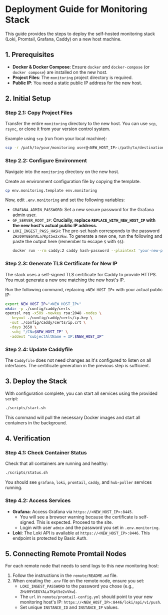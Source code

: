 # Deployment Guide for Monitoring Stack

This guide provides the steps to deploy the self-hosted monitoring stack (Loki, Promtail, Grafana, Caddy) on a new host machine.

## 1. Prerequisites

- **Docker & Docker Compose**: Ensure `docker` and `docker-compose` (or `docker compose`) are installed on the new host.
- **Project Files**: The `monitoring` project directory is required.
- **Public IP**: You need a static public IP address for the new host.

## 2. Initial Setup

### Step 2.1: Copy Project Files
Transfer the entire `monitoring` directory to the new host. You can use `scp`, `rsync`, or clone it from your version control system.

Example using `scp` (run from your local machine):
```bash
scp -r /path/to/your/monitoring user@<NEW_HOST_IP>:/path/to/destination/
```

### Step 2.2: Configure Environment
Navigate into the `monitoring` directory on the new host.

Create an environment configuration file by copying the template.
```bash
cp env.monitoring.template env.monitoring
```
Now, edit `.env.monitoring` and set the following variables:
- `GRAFANA_ADMIN_PASSWORD`: Set a new secure password for the Grafana admin user.
- `GF_SERVER_ROOT_IP`: **Crucially, replace `REPLACE_WITH_NEW_HOST_IP` with the new host's actual public IP address.**
- `LOKI_INGEST_PASS_HASH`: The pre-set hash corresponds to the password `ZHz09YGEGYALa7Kpt5e2xVkw`. To generate a new one, run the following and paste the output here (remember to escape `$` with `$$`):
  ```bash
  docker run --rm caddy:2 caddy hash-password --plaintext 'your-new-password'
  ```

### Step 2.3: Generate TLS Certificate for New IP
The stack uses a self-signed TLS certificate for Caddy to provide HTTPS. You must generate a new one matching the new host's IP.

Run the following command, replacing `<NEW_HOST_IP>` with your actual public IP:
```bash
export NEW_HOST_IP="<NEW_HOST_IP>"
mkdir -p ./config/caddy/certs
openssl req -x509 -newkey rsa:2048 -nodes \
  -keyout ./config/caddy/certs/ip.key \
  -out ./config/caddy/certs/ip.crt \
  -days 3650 \
  -subj "/CN=$NEW_HOST_IP" \
  -addext "subjectAltName = IP:$NEW_HOST_IP"
```

### Step 2.4: Update Caddyfile
The `Caddyfile` does not need changes as it's configured to listen on all interfaces. The certificate generation in the previous step is sufficient.

## 3. Deploy the Stack

With configuration complete, you can start all services using the provided script:
```bash
./scripts/start.sh
```
This command will pull the necessary Docker images and start all containers in the background.

## 4. Verification

### Step 4.1: Check Container Status
Check that all containers are running and healthy:
```bash
./scripts/status.sh
```
You should see `grafana`, `loki`, `promtail`, `caddy`, and `hub-poller` services running.

### Step 4.2: Access Services
- **Grafana**: Access Grafana via `https://<NEW_HOST_IP>:8445`.
  - You will see a browser warning because the certificate is self-signed. This is expected. Proceed to the site.
  - Login with user `admin` and the password you set in `.env.monitoring`.
- **Loki**: The Loki API is available at `https://<NEW_HOST_IP>:8446`. This endpoint is protected by Basic Auth.

## 5. Connecting Remote Promtail Nodes

For each remote node that needs to send logs to this new monitoring host:
1.  Follow the instructions in the `remote/README.md` file.
2.  When creating the `.env` file on the remote node, ensure you set:
    - `LOKI_INGEST_PASSWORD` to the password you chose (e.g., `ZHz09YGEGYALa7Kpt5e2xVkw`).
    - The `url` in `remote/promtail-config.yml` should point to your new monitoring host's IP: `https://<NEW_HOST_IP>:8446/loki/api/v1/push`.
    - Set unique `INSTANCE_ID` and `INSTANCE_IP` values.
